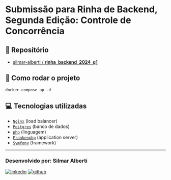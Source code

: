 # Submissão para Rinha de Backend, Segunda Edição: Controle de Concorrência

## 💾 Repositório
- [silmar-alberti / **rinha_backend_2024_q1**](https://github.com/silmar-alberti/rinha_backend_2024_q1)


## 🚀 Como rodar o projeto
```
docker-compose up -d
```

## 💻 Tecnologias utilizadas
- [`Nginx`](https://www.nginx.com/) (load balancer)
- [`Postgres`](https://www.postgresql.org/) (banco de dados)
- [`php`](https://www.php.net/) (linguagem)
- [`Frankenphp`](https://frankenphp.dev/) (application server)
- [`Symfony`](https://symfony.com/) (framework)


<hr>

### Desenvolvido por: Silmar Alberti

[![linkedin](https://img.shields.io/badge/LinkedIn-0077B5?style=for-the-badge&logo=linkedin&logoColor=white)](https://www.linkedin.com/in/silmar-alberti/)
[![github](https://img.shields.io/badge/GitHub-100000?style=for-the-badge&logo=github&logoColor=white)](https://github.com/silmar-alberti)